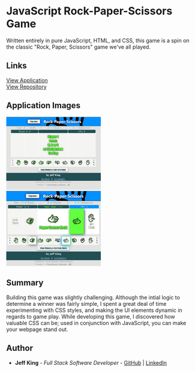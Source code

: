 # JavaScript Rock-Paper-Scissors Game
Written entirely in pure JavaScript, HTML, and CSS, this game is a spin on the classic "Rock, Paper, Scissors" game we've all played.

## Links
[View Application](https://jazfunk.github.io/jk-rock-paper-scissors-game/)  
[View Repository](https://github.com/jazfunk/jk-rock-paper-scissors-game.git)

## Application Images
<img src="images/rps1.jpg" width="50%" height="50%">
<img src="images/rps2.jpg" width="50%" height="50%">

## Summary
Building this game was slightly challenging.  Although the intial logic to determine a winner was fairly simple, I spent a great deal of time experimenting with CSS styles, and making the UI elements dynamic in regards to game play.  While developing this game, I discovered how valuable CSS can be; used in conjunction with JavaScript, you can make your webpage stand out.

## Author
* **Jeff King** - *Full Stack Software Developer* - [GitHub](https://github.com/jazfunk) | [LinkedIn](https://www.linkedin.com/in/jeffking222/)
